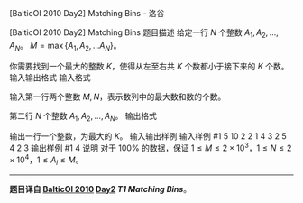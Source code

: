 



[BalticOI 2010 Day2] Matching Bins - 洛谷














[BalticOI 2010 Day2] Matching Bins
题目描述
给定一行 $N$ 个整数 $A_1,A_2,\dots,A_N$。 $M=\max\{A_1,A_2,\dots A_N\}$。

你需要找到一个最大的整数 $K$，使得从左至右共 $K$ 个数都小于接下来的 $K$ 个数。
输入输出格式
输入格式

输入第一行两个整数 $M,N$，表示数列中的最大数和数的个数。

第二行 $N$ 个整数 $A_1,A_2,\dots,A_N$。
输出格式

输出一行一个整数，为最大的 $K$。
输入输出样例
输入样例 #1
5 10
2 2 1 4 3 2 5 4 2 3
输出样例 #1
4
说明
对于 $100\%$ 的数据，保证 $1\le M\le 2\times 10^3$，$1\le N\le 2\times 10^4$，$1\le A_i\le M$。

----

**题目译自 [BalticOI 2010](https://www.luogu.com.cn/problem/U125995) [Day2](https://boi.cses.fi/files/boi2010_day2.pdf) *T1 Matching Bins***。






